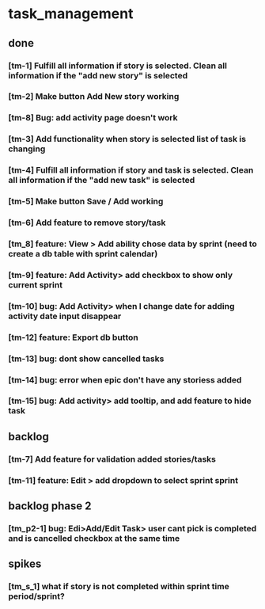 # task_management

## done
### [tm-1] Fulfill all information if story is selected. Clean all information if the "add new story" is selected
### [tm-2] Make button Add New story working
### [tm-8] Bug: add activity page doesn't work
### [tm-3] Add functionality when story is selected list of task is changing
### [tm-4] Fulfill all information if story and task is selected. Clean all information if the "add new task" is selected
### [tm-5] Make button Save / Add working
### [tm-6] Add feature to remove story/task
### [tm_8] feature: View > Add ability chose data by sprint (need to create a db table with sprint calendar) 
### [tm-9] feature: Add Activity>  add checkbox to show only current sprint
### [tm-10] bug: Add Activity>  when I change date for adding activity date input disappear
### [tm-12] feature: Export db button
### [tm-13] bug: dont show cancelled tasks
### [tm-14] bug: error when epic don't have any storiess added
### [tm-15] bug: Add activity> add tooltip, and add feature to hide task

## backlog

### [tm-7] Add feature for validation added stories/tasks
### [tm-11] feature: Edit > add dropdown to select sprint sprint


## backlog phase 2
### [tm_p2-1] bug: Edi>Add/Edit Task> user cant pick is completed and is cancelled checkbox at the same time

## spikes
### [tm_s_1] what if story is not completed within sprint time period/sprint?
